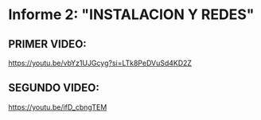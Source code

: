 # Informe 2: "INSTALACION Y REDES"
## PRIMER VIDEO:
https://youtu.be/vbYz1UJGcyg?si=LTk8PeDVuSd4KD2Z
## SEGUNDO VIDEO:
https://youtu.be/ifD_cbngTEM

